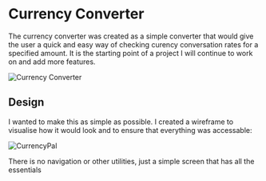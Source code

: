 # Currency Converter

The currency converter was created as a simple converter that would give the user a quick and easy way of checking curency conversation rates for a specified amount.  It is the starting point of a project I will continue to work on and add more features.

![Currency Converter ](https://github.com/BwhelanKK/Currency-Converter/assets/44683806/e1db2ec0-b0eb-40e9-a8b1-ee9110757dc9)

## Design

I wanted to make this as simple as possible.  I created a wireframe to visualise how it would look and to ensure that everything was accessable:

![CurrencyPal](https://github.com/BwhelanKK/Currency-Converter/assets/44683806/f4c103f7-90ca-4c9c-8f41-62987755454d)

There is no navigation or other utilities, just a simple screen that has all the essentials



